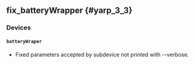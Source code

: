 fix_batteryWrapper {#yarp_3_3}
------------------

### Devices

#### `batteryWraper`

* Fixed parameters accepted by subdevice not printed with --verbose.
